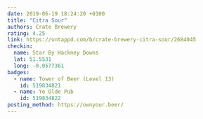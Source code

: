 ```yaml
---
date: 2019-06-19 18:24:20 +0100
title: "Citra Sour"
authors: Crate Brewery
rating: 4.25
link: https://untappd.com/b/crate-brewery-citra-sour/2684045
checkin:
  name: Star By Hackney Downs
  lat: 51.5531
  long: -0.0577361
badges:
  - name: Tower of Beer (Level 13)
    id: 519834821
  - name: Ye Olde Pub
    id: 519834822
posting_method: https://ownyour.beer/
---
```

